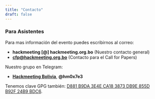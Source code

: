 ```yaml
---
title: "Contacto"
draft: false
---
```

### Para Asistentes

Para mas información del evento puedes escribirnos al correo:

- **hackmeeting [@] hackmeeting.org.bo** (Nuestro contacto general)
- **cfp@hackmeeting.org.bo** (Contacto para el Call for Papers)

Nuestro grupo en Telegram:

- [**Hackmeeting Bolivia**](https://t.me/hm0x7e3), **@hm0x7e3**

Tenemos clave GPG también: [D881 B9DA 3E4E CA18 3873 DB9E 855D B92F 24B9 BDC6](https://pgp.mit.edu/pks/lookup?search=0x855DB92F24B9BDC6&op=vindex).